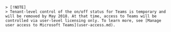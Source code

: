     > [!NOTE]
    > Tenant-level control of the on/off status for Teams is temporary and will be removed by May 2018. At that time, access to Teams will be controlled via user-level licensing only. To learn more, see [Manage user access to Microsoft Teams](user-access.md).
